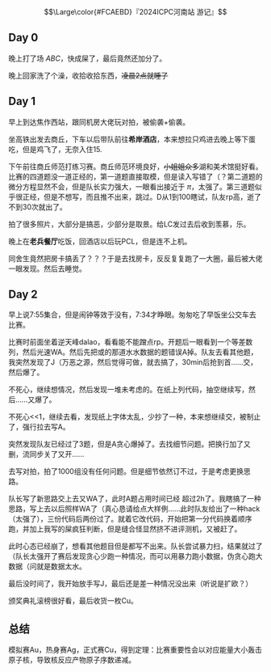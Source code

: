 $$\Large\color{#FCAEBD}『2024ICPC河南站 游记』$$

## Day 0

晚上打了场 $ABC$，快成屎了，最后竟然还加分了。

晚上回家洗了个澡，收拾收拾东西，~~凌晨2点就睡了~~

## Day 1

早上到达焦作西站，跟同机房大佬玩对拍，被偷袭+偷袭。

坐高铁出发去商丘，下车以后带队前往**希岸酒店**，本来想拉只鸡进去晚上等下蛋吃，但是鸡飞了，无奈入住15.

下午前往商丘师范打练习赛。商丘师范环境良好，~~小姐姐众多~~湖和美术馆挺好看。比赛的四道题没一道正经的，第一道题直接取模，但是读入写错了（？第二道题的微分方程显然不会，但是队长实力强大，一眼看出接近于 $\pi$，太强了。第三道题似乎很正经，但是不想写，而且推不出来，跳过。D从1到100瞎试，队友rp高，逝了不到30次就出了。

拍了很多照片，大部分是搞恶，少部分是取景。给LC发过去后收到羡慕，乐。

晚上在**老兵餐厅**吃饭，回酒店以后玩PCL，但是连不上机。

同舍生竟然把房卡搞丢了？？？于是去找房卡，反反复复跑了一大圈，最后被大佬一眼发现。然后去睡觉。

## Day 2

早上说7:55集合，但是闹钟等效于没有，7:34才睁眼。匆匆吃了早饭坐公交车去比赛。

比赛时前面坐着逆天峰dalao，看看能不能蹭点rp。开题后一眼看到一个等差数列，然后光速WA。然后先把或的那道水水数据的题错误A掉。队友去看其他题，我突然发现了J（万恶之源，然后觉得可做，就去搞了，30min后抢到首……交，然后爆了。

不死心，继续想情况，然后发现一堆未考虑的。在纸上列代码，抽空继续写，然后……又爆了。

不死心<<1，继续去看，发现纸上字体太乱，少抄了一种，本来想继续交，被制止了，强行拉去写A。

突然发现队友已经过了3题，但是A贪心爆掉了。去找细节问题。把换行加了又删，流同步关了又开……

去写对拍，拍了1000组没有任何问题。但是细节依然订不过，于是考虑更换思路。

队长写了新思路交上去又WA了，此时A题占用时间已经
超过2h了。我瞎搞了一种思路，写上去以后照样WA了（真心恳请给点大样例……此时队友给出了一种hack（太强了），三份代码后两份过了。就着它改代码，开始把第一分代码换着顺序跑，并加上我写的屎疯狂判断，但是缝合怪显然挤不进评测机，又被赶了。

此时心态已经崩了，想看其他题目但是都写不出来。队长尝试暴力扫，结果就过了（队长太强开了赛后发现贪心少跑一种情况，而可以用暴力跑小数据，伪贪心跑大数据（问就是数据太水。

最后没时间了，我开始放手写J，最后还是差一种情况没出来（听说是扩欧？）

颁奖典礼滚榜很好看，最后收货一枚Cu。

## 总结

模拟赛Au，热身赛Ag，正式赛Cu，得到定理：比赛重要性会以对应能量大小轰击原子核，导致核反应产物原子序数递减。